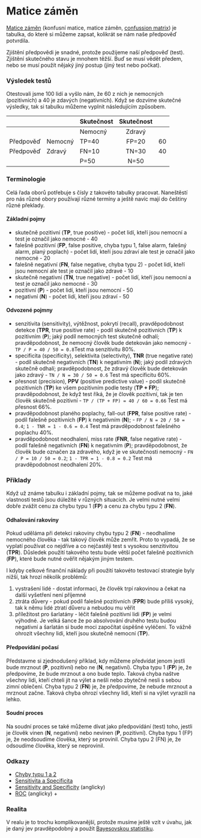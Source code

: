 # Matice záměn

[Matice záměn](https://cs.wikipedia.org/wiki/Matice_z%C3%A1m%C4%9Bn) \(konfusní matice, matice záměn, [confussion matrix](https://en.wikipedia.org/wiki/Confusion_matrix)\) je tabulka, do které si můžeme zapsat, kolikrát se nám naše předpověď potvrdila.

Zjištění předpovědi je snadné, protože použijeme naší předpověď \(test\). Zjištění skutečného stavu je mnohem těžší. Buď se musí vědět předem, nebo se musí použít nějaký jiný postup \(jiný test nebo počkat\).

### Výsledek testů

Otestovali jsme 100 lidí a vyšlo nám, že 60 z nich je nemocných \(pozitivních\) a 40 je zdavých \(negativních\). Když se dozvíme skutečné výsledky, tak si tabulku můžeme vyplnit následujícím způsobem.

|  |  | Skutečnost | Skutečnost |  |
| :--- | :--- | :--- | :---: | :--- |
|  |  | Nemocný | Zdravý |  |
| Předpověď | Nemocný | TP=40 | FP=20 | 60 |
| Předpověď | Zdravý | FN=10 | TN=30 | 40 |
|  |  | P=50 | N=50 |  |

### Terminologie

Celá řada oborů potřebuje s čísly z takovéto tabulky pracovat. Naneštěstí pro nás různé obory používají různé termíny a ještě navíc mají do češtiny různé překlady.

#### Základní pojmy

* skutečně pozitivní \(**TP**, true positive\) - počet lidí, kteří jsou nemocní a test je označil jako nemocné - 40
* falešně pozitivní \(**FP**, false positive, chyba typu 1, false alarm, falešný alarm, planý poplach\) - počet lidí, kteří jsou zdraví ale test je označil jako nemocné - 20
* falešně negativní \(**FN**, false negative, chyba typu 2\) - počet lidí, kteří jsou nemocní ale test je označil jako zdravé - 10
* skutečně negativní \(**TN**, true negative\) - počet lidí, kteří jsou nemocní a test je označil jako nemocné - 30
* pozitivní \(**P**\) - počet lidí, kteří jsou nemocní - 50
* negativní \(**N**\) - počet lidí, kteří jsou zdraví - 50

#### Odvozené pojmny

* senzitivita \(sensitivity\), výtěžnost, pokrytí \(recall\), pravděpodobnost detekce \(**TPR**, true positive rate\) - podíl skutečně pozitivních \(**TP**\) k pozitivním \(**P**\); jaký podíl nemocných test skutečně odhalí; pravděpodobnost, že nemocný člověk bude detekován jako nemocný - `TP / P = 40 / 50 = 0.8`Test ma senzitivitu 80%.
* specificita \(specificity\), selektivita \(selectivity\), **TNR** \(true negative rate\) - podíl skutečně negativních \(**TN**\) k negativním \(**N**\); jaký podíl zdravých skutečně odhalí; pravděpodobnost, že zdravý člověk bude detekován jako zdravý - `TN / N = 30 / 50 = 0.6` Test má specificitu 60%.
* přesnost \(precision\), **PPV** \(positive predictive value\) - podíl skutečně pozitivních \(**TP**\) ke všem pozitivním podle testy \(**TP + FP**\); pravděpodobnost, že když test říká, že je člověk pozitivní, tak je ten člověk skutečně pozitivní - `TP / (TP + FP) = 40 / 60 = 0.66` Test má přesnost 66%.
* pravděpodobnost planého poplachy, fall-out \(**FPR**, false positive rate\) - podíl falešně pozitivních \(**FP**\) k negativním \(**N**\); - `FP / N = 20 / 50 = 0.4`; `1 - TNR = 1 - 0.6 = 0.4` Test má pravděpodobnost falešného poplachu 40%.
* pravděpodobnost neodhalení, miss rate \(**FNR**, false negative rate\) - podíl falešně negativních \(**FN**\) k negativním \(**P**\); pravděpodobnost, že člověk bude označen za zdravého, když je ve skutečnosti nemocný - `FN / P = 10 / 50 = 0.2`; `1 - TPR = 1 - 0.8 = 0.2` Test má pravděpodobnost neodhalení 20%.

### Příklady

Když už známe tabulku i základní pojmy, tak se můžeme podívat na to, jaké vlastnosti testů jsou dúležité v různých situacích. Je velmi nutné velmi dobře zvážit cenu za chybu typu 1 \(**FP**\) a cenu za chybu typu 2 \(**FN**\).

#### Odhalování rakoviny

Pokud uděláma při detekci rakoviny chybu typu 2 \(**FN**\) - neodhalíme nemocného člověka - tak takový člověk může zemřít. Proto to vypadá, že se vyplatí používat co nejdříve a co nejčastěji test s vysokou senzitivitou \(**TPR**\). Důsledek použití takového testu bude větší počet falešně pozitivních \(**FP**\), které bude nutné ověřit nějakým jiným testem.

I kdyby celkové finanční náklady při použití takovéto testovací strategie byly nižší, tak hrozí několik problémů:

1. vystrašení lidé - dostat informaci, že člověk trpí rakovinou a čekat na další vyšetření není příjemné
2. ztráta důvery - pokud podíl falešně pozitivních \(**FPR**\) bude příliš vysoký, tak k němu lidé ztratí důveru a nebudou mu věřit
3. příležitost pro šarlatány - léčit falešně pozitivní lidi \(**FP**\) je velmi výhodné. Je velká šance že po absolvování druhého testu budou negativní a šarlatán si bude moci započítat úspěšné vyléčení. To  vážně ohrozit všechny lidi, kteří jsou skutečně nemocní \(**TP**\).

#### Předpovídání počasí

Představme si zjednodušený příklad, kdy můžeme předvídat jenom jestli bude mrznout \(**P**, pozitivní\) nebo ne \(**N**, negativní\). Chyba typu 1 \(**FP**\) je, že předpovíme, že bude mrznout a ono bude teplo. Taková chyba naštve všechny lidi, kteří chteli jít na výlet a nešli nebo zbytečně nesli s sebou zimní oblečení. Chyba typu 2 \(**FN**\) je, že předpovíme, že nebude mrznout a mrznout začne. Taková chyba ohrozí všechny lidi, kteří si na výlet vyrazili na lehko.

#### Soudní proces

Na soudní proces se také můžeme dívat jako předpovídání \(test\) toho, jestli je člověk vinen \(**N**, negativní\) nebo nevinen \(**P**, pozitivní\). Chyba typu 1 \(FP\) je, že neodsoudíme člověka, který se provinil. Chyba typu 2 \(FN\) je, že odsoudíme člověka, který se neprovinil.

### Odkazy

* [Chyby typu 1 a 2](https://cs.wikipedia.org/wiki/Chyby_typu_I_a_II)
* [Sensitivita a Specificita](https://kardioblog.cz/zacatecnici-co-presne-znamena-senzitivita-a-specificita/)
* [Sensitivity and Specificity](https://en.wikipedia.org/wiki/Sensitivity_and_specificity) \(anglicky\)
* [ROC](https://en.wikipedia.org/wiki/Receiver_operating_characteristic) \(anglicky\) + 

### Realita

V realu je to trochu komplikovanější, protože musíme ještě vzít v úvahu, jak je daný jev pravděpodobný a použít [Bayesovskou statistiku](https://cs.wikipedia.org/wiki/Bayesovsk%C3%A1_statistika).



